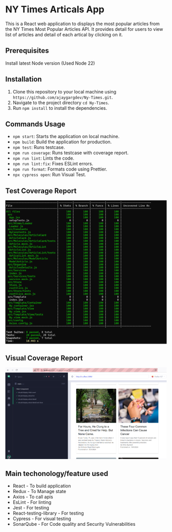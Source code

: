 # NY Times Articals App

This is a React web application to displays the most popular articles from the NY Times Most Popular Articles API. It provides detail for users to view list of articles and detail of each artical by clicking on it.

## Prerequisites

Install latest Node version (Used Node 22)

## Installation

1. Clone this repository to your local machine using `https://github.com/ajaygargdev/Ny-Times.git`.
2. Navigate to the project directory `cd Ny-Times`.
3. Run `npm install` to install the dependencies.

## Commands Usage

- `npm start`: Starts the application on local machine.
- `npm build`: Build the application for production.
- `npm test`: Runs testcase.
- `npm run coverage`: Runs testcase with coverage report.
- `npm run lint`: Lints the code.
- `npm run lint:fix`: Fixes ESLint errors.
- `npm run format`: Formats code using Prettier.
- `npx cypress open`: Run Visual Test.

## Test Coverage Report

![alt text](assets/image.png)

## Visual Coverage Report

![alt text](assets/image-2.png)

## Main techonology/feature used

- React - To build application
- Redux - To Manage state
- Axios - To call apis
- EsLint - For linting
- Jest - For testing
- React-testing-library - For testing
- Cypress - For visual testing
- SonarQube - For Code quality and Security Vulnerabilities
